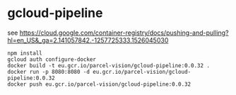 # gcloud-pipeline

see https://cloud.google.com/container-registry/docs/pushing-and-pulling?hl=en_US&_ga=2.141057842.-1257725333.1526045030

```
npm install 
gcloud auth configure-docker
docker build -t eu.gcr.io/parcel-vision/gcloud-pipeline:0.0.32 .   
docker run -p 8080:8080 -d eu.gcr.io/parcel-vision/gcloud-pipeline:0.0.32
docker push eu.gcr.io/parcel-vision/gcloud-pipeline:0.0.32
```
